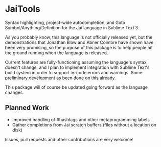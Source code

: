 # JaiTools

Syntax highlighting, project-wide autocompletion, and Goto Symbol/Anything/Definition for the Jai language in Sublime Text 3.

As you probably know, this language is not officially released yet, but the demonstrations that Jonathan Blow and Abner Coimbre have shown have been very promising, so the purpose of this package is to help people hit the ground running when the language is released.

Current features are fully-functioning assuming the language's syntax doesn't change, and I plan to implement integration with Sublime Text's build system in order to support in-code errors and warnings. Some preliminary development as been done on this already.

This package will of course be updated going forward as the language changes.

## Planned Work

* Improved handling of #hashtags and other metaprogramming labels
* Gather completions from Jai scratch buffers (files without a location on disk)

Issues, pull requests and other contributions are very welcome!